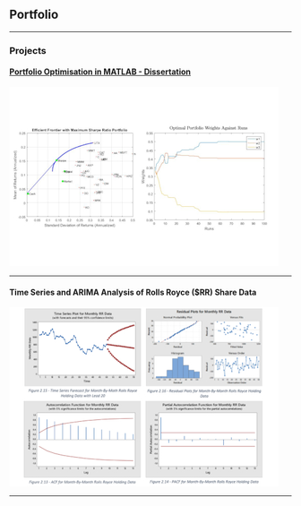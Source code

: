 ## Portfolio

---

### Projects 

#### [Portfolio Optimisation in MATLAB - Dissertation](/portfoliooptimisation_page.md)
<img src="images/dummy_thumbnailFYP.jpg?raw=true"/>

---
#### Time Series and ARIMA Analysis of Rolls Royce ($RR) Share Data
<img src="images/dummy_thumbnailRR.jpg?raw=true"/>

---
<!--[Project 3 Title](http://example.com/)
<!--<img src="images/dummy_thumbnail.jpg?raw=true"/>

---

### Work in Progress...

<!-- - [Project 1 Title](http://example.com/)
<!-- - [Project 2 Title](http://example.com/)
<!-- - [Project 3 Title](http://example.com/)
<!-- - [Project 4 Title](http://example.com/)
<!-- - [Project 5 Title](http://example.com/)

---




---
<p style="font-size:11px">Page template forked from <a href="https://github.com/evanca/quick-portfolio">evanca</a></p>
<!-- Remove above link if you don't want to attibute -->
